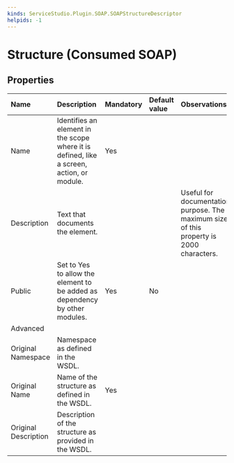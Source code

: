 ```yaml
---
kinds: ServiceStudio.Plugin.SOAP.SOAPStructureDescriptor
helpids: -1
---
```


# Structure \(Consumed SOAP\)

## Properties

| Name | Description | Mandatory | Default value | Observations |
| :--- | :--- | :--- | :--- | :--- |
| Name | Identifies an element in the scope where it is defined, like a screen, action, or module. | Yes |  |  |
| Description | Text that documents the element. |  |  | Useful for documentation purpose. The maximum size of this property is 2000 characters. |
| Public | Set to Yes to allow the element to be added as dependency by other modules. | Yes | No |  |
| Advanced |  |  |  |  |
| Original Namespace | Namespace as defined in the WSDL. |  |  |  |
| Original Name | Name of the structure as defined in the WSDL. | Yes |  |  |
| Original Description | Description of the structure as provided in the WSDL. |  |  |  |

